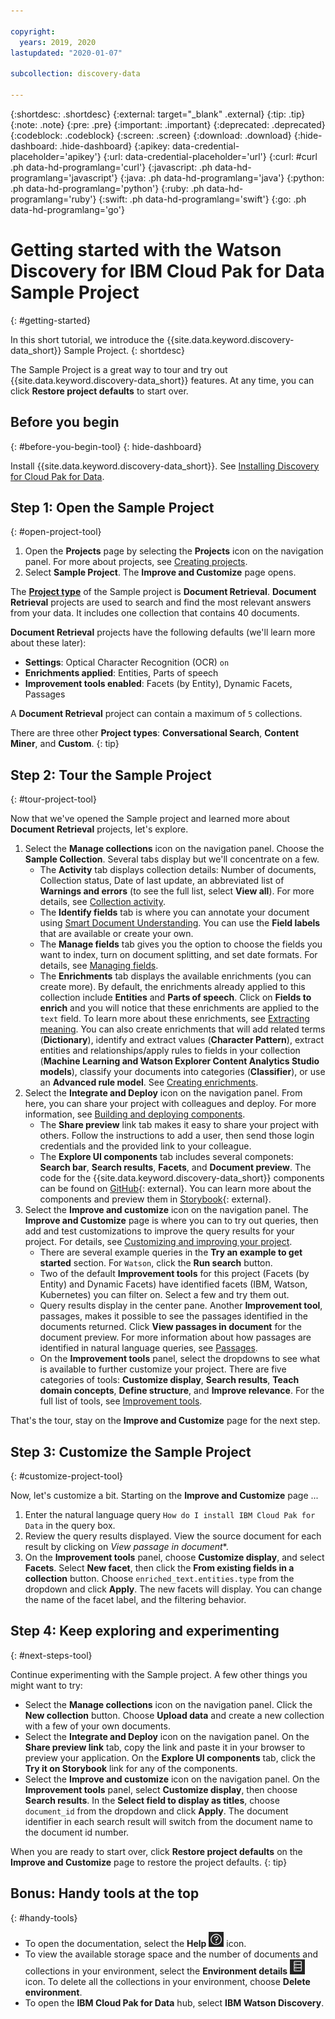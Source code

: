 ```yaml
---

copyright:
  years: 2019, 2020
lastupdated: "2020-01-07"

subcollection: discovery-data

---
```


{:shortdesc: .shortdesc}
{:external: target="_blank" .external}
{:tip: .tip}
{:note: .note}
{:pre: .pre}
{:important: .important}
{:deprecated: .deprecated}
{:codeblock: .codeblock}
{:screen: .screen}
{:download: .download}
{:hide-dashboard: .hide-dashboard}
{:apikey: data-credential-placeholder='apikey'}
{:url: data-credential-placeholder='url'}
{:curl: #curl .ph data-hd-programlang='curl'}
{:javascript: .ph data-hd-programlang='javascript'}
{:java: .ph data-hd-programlang='java'}
{:python: .ph data-hd-programlang='python'}
{:ruby: .ph data-hd-programlang='ruby'}
{:swift: .ph data-hd-programlang='swift'}
{:go: .ph data-hd-programlang='go'}

# Getting started with the Watson Discovery for IBM Cloud Pak for Data Sample Project
{: #getting-started}

In this short tutorial, we introduce the {{site.data.keyword.discovery-data_short}} Sample Project. 
{: shortdesc}

The Sample Project is a great way to tour and try out {{site.data.keyword.discovery-data_short}} features. At any time, you can click **Restore project defaults** to start over.

## Before you begin
{: #before-you-begin-tool}
{: hide-dashboard}

Install {{site.data.keyword.discovery-data_short}}. See [Installing Discovery for Cloud Pak for Data](/docs/discovery-data?topic=discovery-data-install).

## Step 1: Open the Sample Project
{: #open-project-tool}

1.  Open the **Projects** page by selecting the **Projects** icon on the navigation panel. For more about projects, see [Creating projects](/docs/discovery-data?topic=discovery-data-projects).
1.  Select **Sample Project**. The **Improve and Customize** page opens. 

The [**Project type**](/docs/discovery-data?topic=discovery-data-projects#project-type) of the Sample project is **Document Retrieval**. **Document Retrieval** projects are used to search and find the most relevant answers from your data. It includes one collection that contains 40 documents.

**Document Retrieval** projects have the following defaults (we'll learn more about these later):
   -  **Settings**: Optical Character Recognition (OCR) `on` 
   -  **Enrichments applied**: Entities, Parts of speech
   -  **Improvement tools enabled**: Facets (by Entity), Dynamic Facets, Passages

A **Document Retrieval** project can contain a maximum of `5` collections.

There are three other **Project types**: **Conversational Search**, **Content Miner**, and **Custom**. 
{: tip}

## Step 2: Tour the Sample Project
{: #tour-project-tool}

Now that we've opened the Sample project and learned more about **Document Retrieval** projects, let's explore.

1.  Select the **Manage collections** icon on the navigation panel. Choose the **Sample Collection**. Several tabs display but we'll concentrate on a few.
    -  The **Activity** tab displays collection details: Number of documents, Collection status, Date of last update, an abbreviated list of **Warnings and errors** (to see the full list, select **View all**). For more details, see [Collection activity](/docs/discovery-data?topic=discovery-data-collections#collection-overview).
    -  The **Identify fields** tab is where you can annotate your document using [Smart Document Understanding](/docs/discovery-data?topic=discovery-data-configuring-fields). You can use the **Field labels** that are available or create your own.
    -  The **Manage fields** tab gives you the option to choose the fields you want to index, turn on document splitting, and set date formats. For details, see [Managing fields](/docs/discovery-data?topic=discovery-data-configuring-fields#field-settings).
    -  The **Enrichments** tab displays the available enrichments (you can create more). By default, the enrichments already applied to this collection include **Entities** and **Parts of speech**. Click on **Fields to enrich** and you will notice that these enrichments are applied to the `text` field. To learn more about these enrichments, see [Extracting meaning](/docs/discovery-data?topic=discovery-data-create-enrichments#extract-meaning). You can also create enrichments that will add related terms (**Dictionary**), identify and extract values (**Character Pattern**), extract entities and relationships/apply rules to fields in your collection (**Machine Learning and Watson Explorer Content Analytics Studio models**), classify your documents into categories (**Classifier**), or use an **Advanced rule model**. See [Creating enrichments](/docs/discovery-data?topic=discovery-data-create-enrichments).   
1.  Select the **Integrate and Deploy** icon on the navigation panel. From here, you can share your project with colleagues and deploy. For more information, see [Building and deploying components](/docs/discovery-data?topic=discovery-data-deploy).
    -   The **Share preview** link tab makes it easy to share your project with others. Follow the instructions to add a user, then send those login credentials and the provided link to your colleague.
    -   The **Explore UI components** tab includes several componets: **Search bar**, **Search results**, **Facets**, and **Document preview**. The code for the {{site.data.keyword.discovery-data_short}} components can be found on [GitHub](https://github.com/watson-developer-cloud/discovery-components){: external}. You can learn more about the components and preview them in [Storybook](https://watson-developer-cloud.github.io/discovery-components){: external}.
1.  Select the **Improve and customize** icon on the navigation panel. The **Improve and Customize** page is where you can to try out queries, then add and test customizations to improve the query results for your project. For details, see [Customizing and improving your project](/docs/discovery-data?topic=discovery-data-improve).
    - There are several example queries in the **Try an example to get started** section. For `Watson`, click the **Run search** button.
    - Two of the default **Improvement tools** for this project (Facets (by Entity) and Dynamic Facets) have identified facets (IBM, Watson, Kubernetes) you can filter on. Select a few and try them out. 
    - Query results display in the center pane. Another **Improvement tool**, passages, makes it possible to see the passages identified in the documents returned. Click **View passages in document** for the document preview. For more information about how passages are identified in natural language queries, see [Passages](/docs/discovery-data?topic=discovery-data-query-parameters#passages).
    -  On the **Improvement tools** panel, select the dropdowns to see what is available to further customize your project. There are five categories of tools: **Customize display**, **Search results**, **Teach domain concepts**, **Define structure**, and **Improve relevance**. For the full list of tools, see [Improvement tools](/docs/discovery-data?topic=discovery-data-improve#improvement-tools).
    
That's the tour, stay on the **Improve and Customize** page for the next step.
    
## Step 3: Customize the Sample Project
{: #customize-project-tool}

Now, let's customize a bit. Starting on the **Improve and Customize** page ...
1.  Enter the natural language query `How do I install IBM Cloud Pak for Data` in the query box.
1.  Review the query results displayed. View the source document for each result by clicking on **View* passage in document**.
1.  On the **Improvement tools** panel, choose **Customize display**, and select **Facets**. Select **New facet**, then click the **From existing fields in a collection** button. Choose `enriched_text.entities.type` from the dropdown and click **Apply**. The new facets will display. You can change the name of the facet label, and the filtering behavior.

## Step 4: Keep exploring and experimenting
{: #next-steps-tool}

Continue experimenting with the Sample project. A few other things you might want to try:
  -  Select the **Manage collections** icon on the navigation panel. Click the **New collection** button. Choose **Upload data** and create a new collection with a few of your own documents.
  -  Select the **Integrate and Deploy** icon on the navigation panel. On the **Share preview link** tab, copy the link and paste it in your browser to preview your application. On the **Explore UI components** tab, click the **Try it on Storybook** link for any of the components.
  -  Select the **Improve and customize** icon on the navigation panel. On the **Improvement tools** panel, select **Customize display**, then choose **Search results**. In the **Select field to display as titles**, choose `document_id` from the dropdown and click **Apply**. The document identifier in each search result will switch from the document name to the document id number.

When you are ready to start over, click **Restore project defaults** on the **Improve and Customize** page to restore the project defaults.
{: tip}


## Bonus: Handy tools at the top 
{: #handy-tools}

 -  To open the documentation, select the **Help** ![Help icon](images/help_icon.png) icon.
 -  To view the available storage space and the number of documents and collections in your environment, select the **Environment details** ![Environment details icon](images/env_icon.png) icon. To delete all the collections in your environment, choose **Delete environment**.
 -  To open the **IBM Cloud Pak for Data** hub, select **IBM Watson Discovery**.